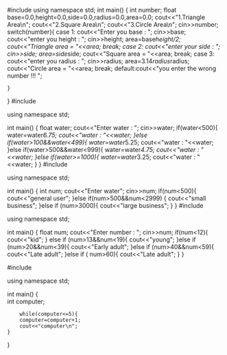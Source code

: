 #include <iostream>
using namespace std;
int main()
{
    int number;
	float base=0.0,height=0.0,side=0.0,radius=0.0,area=0.0;
	cout<<"1.Triangle Area\n";
	cout<<"2.Square Area\n";
	cout<<"3.Circle Area\n";
	cin>>number;
	switch(number){
	case 1:
	cout<<"Enter you base : ";
	cin>>base;
	cout<<"enter you height : ";
	cin>>height;
	area=base*height/2;
	cout<<"Triangle area = "<<area;
	break;
	case 2:
		cout<<"enter your side : ";
		cin>>side;
		area=side*side;
		cout<<"Square area = "<<area;
		break;
	case 3:
	cout<<"enter you radius : ";
	cin>>radius;
	area=3.14*radius*radius;
	cout<<"Circle area = "<<area;
	break;
	default:cout<<"you enter the wrong number !!! ";
		
	}
}
#include  <iostream>

using namespace std;

int main() 
{
	float water;
	cout<<"Enter water : ";
	cin>>water;
	if(water<500){
		water=water*6.75;
		cout<<"water : "<<water;
	}else if(water>100&&water<499){
		water=water*5.25;
		cout<<"water : "<<water;
	}else if(water>500&&water<999){
		water=water*4.75;
		cout<<"water : "<<water;
	}else if(water>=1000){
		water=water*3.25;
		cout<<"water : "<<water;
	}
}
#include  <iostream>

using namespace std;

int main() 
{
	int num;
	cout<<"Enter water";
	cin>>num;
	if(num<500){
		cout<<"general user";
	}else if(num>500&&num<2999) {
		cout<<"small business";
	}else if (num>3000){
		cout<<"large business";
	}
}
#include  <iostream>

using namespace std;

int main() 
{
float num;
cout<<"Enter number : ";
cin>>num;
if(num<12){
	cout<<"kid";
}
else if (num>13&&num<19){
	cout<<"young";
}else if (num>20&&num<39){
	cout<<"Early adult";
}else if (num>40&&num<59){
	cout<<"Late adult";
}else if ( num>60){
cout<<"Late adult";
}
 }
 
 #include  <iostream>

using namespace std;

int main() 
{	
	int computer;
	
		while(computer<=5){
		computer=computer+1;
		cout<<"computer\n";
	}
}
	
